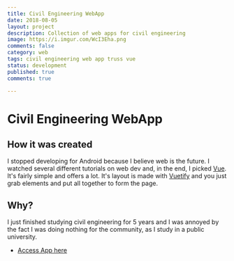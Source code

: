 ```yaml
---
title: Civil Engineering WebApp
date: 2018-08-05
layout: project
description: Collection of web apps for civil engineering
image: https://i.imgur.com/WcI3Eha.png
comments: false
category: web
tags: civil engineering web app truss vue 
status: development
published: true
comments: true

---
```


# Civil Engineering WebApp

## How it was created

I stopped developing for Android because I believe web is the future.
I watched several different tutorials on web dev and, in the end, I picked [Vue](https://vuejs.org/).
It's fairly simple and offers a lot. It's layout is made with [Vuetify](https://vuetifyjs.com) and you just grab elements and put all together to form the page.

## Why?

I just finished studying civil engineering for 5 years and I was annoyed by the fact I was doing nothing for the community, as I study in a public university.  

  <ul class="actions fit">
    <li><a href="http://www.eng.yuribecker.com.br" class="button special fit">Access App here</a></li>
  </ul>
